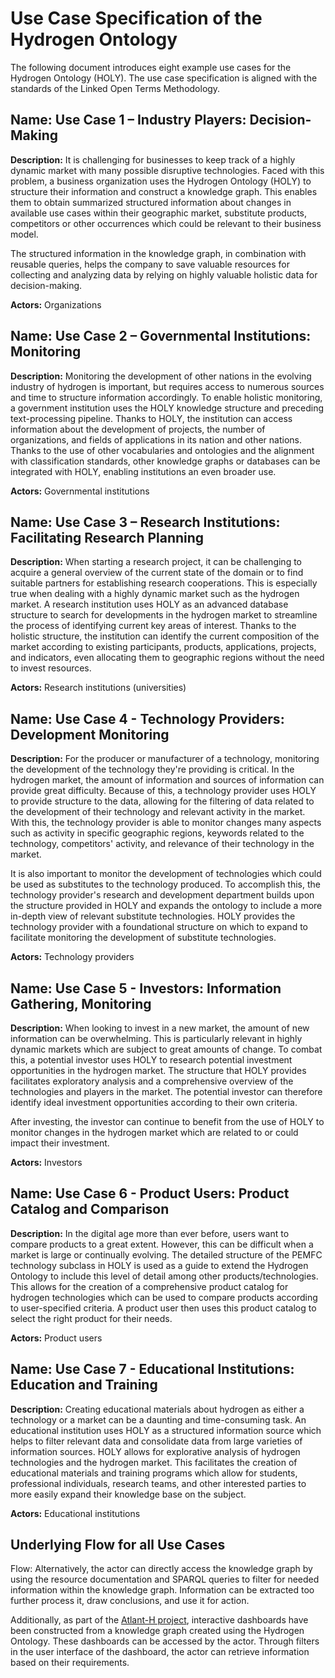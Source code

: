 # Use Case Specification of the Hydrogen Ontology

The following document introduces eight example use cases for the Hydrogen Ontology (HOLY). The use case specification is aligned with the standards of the Linked Open Terms Methodology.

## Name: Use Case 1 – Industry Players: Decision-Making

**Description:** It is challenging for businesses to keep track of a highly dynamic market with many possible disruptive technologies. Faced with this problem, a business organization uses the Hydrogen Ontology (HOLY) to structure their information and construct a knowledge graph. This enables them to obtain summarized structured information about changes in available use cases within their geographic market, substitute products, competitors or other occurrences which could be relevant to their business model.

The structured information in the knowledge graph, in combination with reusable queries, helps the company to save valuable resources for collecting and analyzing data by relying on highly valuable holistic data for decision-making.

**Actors:** Organizations

## Name: Use Case 2 – Governmental Institutions: Monitoring

**Description:** Monitoring the development of other nations in the evolving industry of hydrogen is important, but requires access to numerous sources and time to structure information accordingly. To enable holistic monitoring, a government institution uses the HOLY knowledge structure and preceding text-processing pipeline. Thanks to HOLY, the institution can access information about the development of projects, the number of organizations, and fields of applications in its nation and other nations. Thanks to the use of other vocabularies and ontologies and the alignment with classification standards, other knowledge graphs or databases can be integrated with HOLY, enabling institutions an even broader use.

**Actors:** Governmental institutions

## Name: Use Case 3 – Research Institutions: Facilitating Research Planning

**Description:** When starting a research project, it can be challenging to acquire a general overview of the current state of the domain or to find suitable partners for establishing research cooperations. This is especially true when dealing with a highly dynamic market such as the hydrogen market. A research institution uses HOLY as an advanced database structure to search for developments in the hydrogen market to streamline the process of identifying current key areas of interest. Thanks to the holistic structure, the institution can identify the current composition of the market according to existing participants, products, applications, projects, and indicators, even allocating them to geographic regions without the need to invest resources.

**Actors:** Research institutions (universities)

## Name: Use Case 4 - Technology Providers: Development Monitoring

**Description:** For the producer or manufacturer of a technology, monitoring the development of the technology they're providing is critical. In the hydrogen market, the amount of information and sources of information can provide great difficulty. Because of this, a technology provider uses HOLY to provide structure to the data, allowing for the filtering of data related to the development of their technology and relevant activity in the market. With this, the technology provider is able to monitor changes many aspects such as activity in specific geographic regions, keywords related to the technology, competitors' activity, and relevance of their technology in the market.

It is also important to monitor the development of technologies which could be used as substitutes to the technology produced. To accomplish this, the technology provider's research and development department builds upon the structure provided in HOLY and expands the ontology to include a more in-depth view of relevant substitute technologies. HOLY provides the technology provider with a foundational structure on which to expand to facilitate monitoring the development of substitute technologies.

**Actors:** Technology providers

## Name: Use Case 5 - Investors: Information Gathering, Monitoring

**Description:** When looking to invest in a new market, the amount of new information can be overwhelming. This is particularly relevant in highly dynamic markets which are subject to great amounts of change. To combat this, a potential investor uses HOLY to research potential investment opportunities in the hydrogen market. The structure that HOLY provides facilitates exploratory analysis and a comprehensive overview of the technologies and players in the market. The potential investor can therefore identify ideal investment opportunities according to their own criteria. 

After investing, the investor can continue to benefit from the use of HOLY to monitor changes in the hydrogen market which are related to or could impact their investment.

**Actors:** Investors

## Name: Use Case 6 - Product Users: Product Catalog and Comparison

**Description:** In the digital age more than ever before, users want to compare products to a great extent. However, this can be difficult when a market is large or continually evolving. The detailed structure of the PEMFC technology subclass in HOLY is used as a guide to extend the Hydrogen Ontology to include this level of detail among other products/technologies. This allows for the creation of a comprehensive product catalog for hydrogen technologies which can be used to compare products according to user-specified criteria. A product user then uses this product catalog to select the right product for their needs.

**Actors:** Product users

## Name: Use Case 7 - Educational Institutions: Education and Training

**Description:** Creating educational materials about hydrogen as either a technology or a market can be a daunting and time-consuming task. An educational institution uses HOLY as a structured information source which helps to filter relevant data and consolidate data from large varieties of information sources. HOLY allows for explorative analysis of hydrogen technologies and the hydrogen market. This facilitates the creation of educational materials and training programs which allow for students, professional individuals, research teams, and other interested parties to more easily expand their knowledge base on the subject.

**Actors:** Educational institutions

## Underlying Flow for all Use Cases

Flow: Alternatively, the actor can directly access the knowledge graph by using the resource documentation and SPARQL queries to filter for needed information within the knowledge graph. Information can be extracted too further process it, draw conclusions, and use it for action.

Additionally, as part of the [Atlant-H project](../Use_Case/), interactive dashboards have been constructed from a knowledge graph created using the Hydrogen Ontology. These dashboards can be accessed by the actor. Through filters in the user interface of the dashboard, the actor can retrieve information based on their requirements. 
